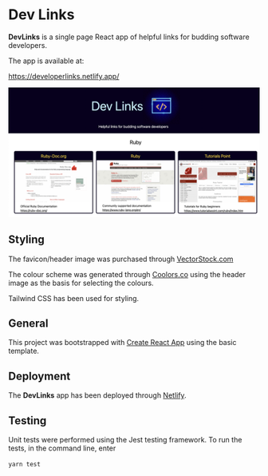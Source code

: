 # Dev Links #
**DevLinks** is a single page React app of helpful links for budding software developers.

The app is available at:

<https://developerlinks.netlify.app/>

![screenshot developer links site](./App_screenshot.png)

## Styling ##
The favicon/header image was purchased through [VectorStock.com](https://www.vectorstock.com/)  

The colour scheme was generated through [Coolors.co](https://coolors.co/) using the header image as the basis for selecting the colours. 

Tailwind CSS has been used for styling.

## General ##

This project was bootstrapped with [Create React App](https://github.com/facebook/create-react-app) using the basic template.

## Deployment ##

The **DevLinks** app has been deployed through [Netlify](https://www.netlify.com/).

## Testing ##

Unit tests were performed using the Jest testing framework. To run the tests, in the command line, enter

`yarn test`
